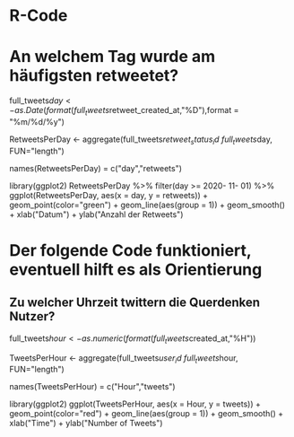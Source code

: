 # R-Code

# An welchem Tag wurde am häufigsten retweetet?

full_tweets$day <- as.Date(format(full_tweets$retweet_created_at,"%D"),format = "%m/%d/%y")

RetweetsPerDay <- aggregate(full_tweets$retweet_status_id ~ full_tweets$day, FUN="length")

names(RetweetsPerDay) = c("day","retweets")


library(ggplot2)
RetweetsPerDay %>%
filter(day >= 2020- 11- 01) %>% ggplot(RetweetsPerDay, aes(x = day, y = retweets)) +
  geom_point(color="green") +
  geom_line(aes(group = 1)) +
  geom_smooth() + xlab("Datum") + ylab("Anzahl der Retweets")


# Der folgende Code funktioniert, eventuell hilft es als Orientierung

## Zu welcher Uhrzeit twittern die Querdenken Nutzer?

full_tweets$hour <- as.numeric(format(full_tweets$created_at,"%H"))

TweetsPerHour <- aggregate(full_tweets$user_id ~ full_tweets$hour, FUN="length")

names(TweetsPerHour) = c("Hour","tweets")

library(ggplot2)
ggplot(TweetsPerHour, aes(x = Hour, y = tweets)) +
  geom_point(color="red") +
  geom_line(aes(group = 1)) +
  geom_smooth() + xlab("Time") + ylab("Number of Tweets")
